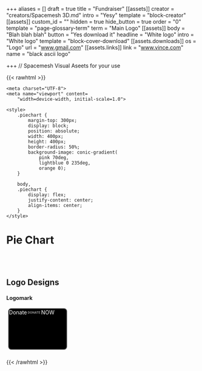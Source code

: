 +++
aliases = []
draft = true
title = "Fundraiser"
[[assets]]
creator = "creators/Spacemesh 3D.md"
intro = "Yesy"
template = "block-creator"
[[assets]]
custom_id = ""
hidden = true
hide_button = true
order = "0"
template = "page-glossary-term"
term = "Main Logo"
[[assets]]
body = "Blah blah blah"
button = "Yes download it"
headline = "White logo"
intro = "White logo"
template = "block-cover-download"
[[assets.downloads]]
os = "Logo"
url = "www.gmail.com"
[[assets.links]]
link = "www.vince.com"
name = "black ascii logo"

+++
// Spacemesh Visual Aseets for your use


{{< rawhtml >}}
<head>
<style>

.appbuttons {
	width: 100%;
	text-align: center;
	padding-bottom: 10px;
}
.appbutton {
	margin: 0px 1% 10px 1%;
	-moz-border-radius:8px;
	-webkit-border-radius:8px;
	border-radius:8px;
	display:inline-block;
	cursor:pointer;
	text-decoration:none;
	border:2px solid #3b3b3b;
	height: 105px;
	width: 30%;
	transition: all 0.5s ease;
	background-color: #000000;
	color: #fff;
	position: relative;
}

.appbutton span {
	position: absolute;
	top: 12px;
	right: 12px;
	font-style: normal;
	font-size: 11px;
	font-family: Arial, Helvetica, sans-serif;
	color: #EBEBEB;
	opacity:1;
}
.appbutton span em {
	font-size: 13px;
	position: relative;
	font-style: normal;
	top: 2px;
}
.appbutton span strong {
	font-size: 8px;
	position: relative;
	font-style: normal;
	top: -2px;
	left: -2px;
	color: #999;
}
.appbutton:active {
	position:relative;
	top:1px;
}
.logomark {
	background-image: url(https://spacemesh.io/images/logo.svg);
	background-position: 8px 8px;
	background-repeat: no-repeat;

}

}
  .lockup {
	background-image: url(https://i.ibb.co/F7RNSKp/Spacemesh-Lockup-White.png);
	background-position: 38x 98px;
	background-repeat: no-repeat;
    background-size: 120px;

}
  .ascii {
	background-image: url(https://i.ibb.co/wSh2hC8/Ascii-Lockup-White.png);
	background-position: 8px 38px;
	background-repeat: no-repeat;
    background-size: 150px;

}
    .ascii-more {
	background-image: url(https://i.ibb.co/wSh2hC8/Ascii-Lockup-White.png);
	background-position: 8px 38px;
	background-repeat: no-repeat;
    background-size: 150px;

}
   .gif {
	background-image: url(https://i.ibb.co/cTT60XD/transparentbg.gif);
	background-position: 8px 8px;
	background-repeat: no-repeat;
    background-size: 150px;
}

  
 @media screen and (max-width :675px) {
.appbutton {
	height: 85px;
	width: 96%;
}
}

</style>
  
  	<meta charset="UTF-8">
	<meta name="viewport" content=
		"width=device-width, initial-scale=1.0">

	<style>
		.piechart {
			margin-top: 300px;
			display: block;
			position: absolute;
			width: 400px;
			height: 400px;
			border-radius: 50%;
			background-image: conic-gradient(
				pink 70deg,
				lightblue 0 235deg,
				orange 0);
		}

		body,
		.piechart {
			display: flex;
			justify-content: center;
			align-items: center;
		}
	</style>
</head>






<body>
	<h1>Pie Chart</h1>
	<div class="piechart"></div>


 

<br>
<br>
<h2>Logo Designs</h2>
<h4>Logomark</h4>
 <div>
<div class="appbuttons">
<a href="https://www.gogetfunding.com/spacemesh/" class="appbutton logomark"> Donate <span><strong>DONATE</strong>NOW</span></a> 
</div>
</body>

</html>
  
{{< /rawhtml >}}